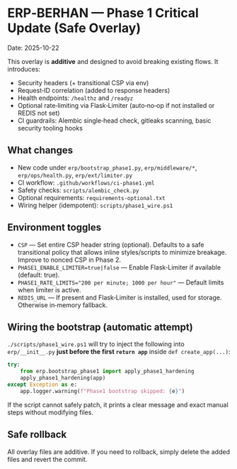
# ERP‑BERHAN — Phase 1 Critical Update (Safe Overlay)
Date: 2025-10-22

This overlay is **additive** and designed to avoid breaking existing flows. It introduces:
- Security headers (+ transitional CSP via env)
- Request‑ID correlation (added to response headers)
- Health endpoints: `/healthz` and `/readyz`
- Optional rate‑limiting via Flask‑Limiter (auto‑no‑op if not installed or REDIS not set)
- CI guardrails: Alembic single‑head check, gitleaks scanning, basic security tooling hooks

## What changes
- New code under `erp/bootstrap_phase1.py`, `erp/middleware/*`, `erp/ops/health.py`, `erp/ext/limiter.py`
- CI workflow: `.github/workflows/ci-phase1.yml`
- Safety checks: `scripts/alembic_check.py`
- Optional requirements: `requirements-optional.txt`
- Wiring helper (idempotent): `scripts/phase1_wire.ps1`

## Environment toggles
- `CSP` — Set entire CSP header string (optional). Defaults to a safe transitional policy that allows inline styles/scripts to minimize breakage. Improve to nonced CSP in Phase 2.
- `PHASE1_ENABLE_LIMITER=true|false` — Enable Flask‑Limiter if available (default: true).
- `PHASE1_RATE_LIMITS="200 per minute; 1000 per hour"` — Default limits when limiter is active.
- `REDIS_URL` — If present and Flask‑Limiter is installed, used for storage. Otherwise in‑memory fallback.

## Wiring the bootstrap (automatic attempt)
`./scripts/phase1_wire.ps1` will try to inject the following into `erp/__init__.py` **just before the first `return app`** inside `def create_app(...)`:

```python
try:
    from erp.bootstrap_phase1 import apply_phase1_hardening
    apply_phase1_hardening(app)
except Exception as e:
    app.logger.warning(f"Phase1 bootstrap skipped: {e}")
```

If the script cannot safely patch, it prints a clear message and exact manual steps without modifying files.

## Safe rollback
All overlay files are additive. If you need to rollback, simply delete the added files and revert the commit.
